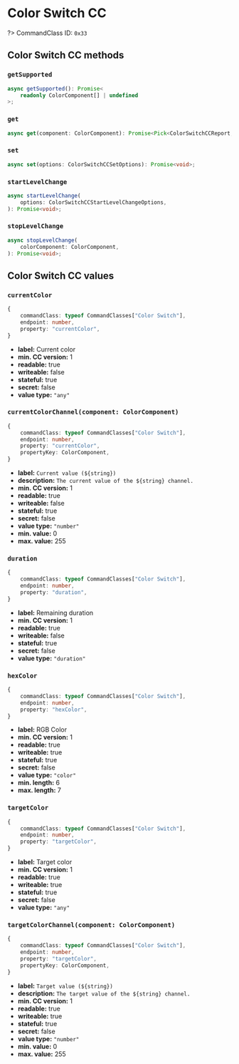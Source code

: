 # Color Switch CC

?> CommandClass ID: `0x33`

## Color Switch CC methods

### `getSupported`

```ts
async getSupported(): Promise<
	readonly ColorComponent[] | undefined
>;
```

### `get`

```ts
async get(component: ColorComponent): Promise<Pick<ColorSwitchCCReport, "currentValue" | "targetValue" | "duration"> | undefined>;
```

### `set`

```ts
async set(options: ColorSwitchCCSetOptions): Promise<void>;
```

### `startLevelChange`

```ts
async startLevelChange(
	options: ColorSwitchCCStartLevelChangeOptions,
): Promise<void>;
```

### `stopLevelChange`

```ts
async stopLevelChange(
	colorComponent: ColorComponent,
): Promise<void>;
```

## Color Switch CC values

### `currentColor`

```ts
{
	commandClass: typeof CommandClasses["Color Switch"],
	endpoint: number,
	property: "currentColor",
}
```

-   **label:** Current color
-   **min. CC version:** 1
-   **readable:** true
-   **writeable:** false
-   **stateful:** true
-   **secret:** false
-   **value type:** `"any"`

### `currentColorChannel(component: ColorComponent)`

```ts
{
	commandClass: typeof CommandClasses["Color Switch"],
	endpoint: number,
	property: "currentColor",
	propertyKey: ColorComponent,
}
```

-   **label:** `Current value (${string})`
-   **description:** `The current value of the ${string} channel.`
-   **min. CC version:** 1
-   **readable:** true
-   **writeable:** false
-   **stateful:** true
-   **secret:** false
-   **value type:** `"number"`
-   **min. value:** 0
-   **max. value:** 255

### `duration`

```ts
{
	commandClass: typeof CommandClasses["Color Switch"],
	endpoint: number,
	property: "duration",
}
```

-   **label:** Remaining duration
-   **min. CC version:** 1
-   **readable:** true
-   **writeable:** false
-   **stateful:** true
-   **secret:** false
-   **value type:** `"duration"`

### `hexColor`

```ts
{
	commandClass: typeof CommandClasses["Color Switch"],
	endpoint: number,
	property: "hexColor",
}
```

-   **label:** RGB Color
-   **min. CC version:** 1
-   **readable:** true
-   **writeable:** true
-   **stateful:** true
-   **secret:** false
-   **value type:** `"color"`
-   **min. length:** 6
-   **max. length:** 7

### `targetColor`

```ts
{
	commandClass: typeof CommandClasses["Color Switch"],
	endpoint: number,
	property: "targetColor",
}
```

-   **label:** Target color
-   **min. CC version:** 1
-   **readable:** true
-   **writeable:** true
-   **stateful:** true
-   **secret:** false
-   **value type:** `"any"`

### `targetColorChannel(component: ColorComponent)`

```ts
{
	commandClass: typeof CommandClasses["Color Switch"],
	endpoint: number,
	property: "targetColor",
	propertyKey: ColorComponent,
}
```

-   **label:** `Target value (${string})`
-   **description:** `The target value of the ${string} channel.`
-   **min. CC version:** 1
-   **readable:** true
-   **writeable:** true
-   **stateful:** true
-   **secret:** false
-   **value type:** `"number"`
-   **min. value:** 0
-   **max. value:** 255
